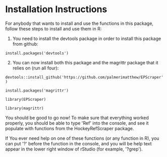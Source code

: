 # Installation Instructions

For anybody that wants to install and use the functions in this package, follow these steps to install and use them in R:

1. You need to install the devtools package in order to install this package from github:

`install.packages('devtools')`

2. You can now install both this package and the magrittr package that it relies on (run all four):

`devtools::install_github('https://github.com/palmerimatthew/EPScraper')`

`install.packages('magrittr')`

`library(EPScraper)`

`library(magrittr)`

You should be good to go now! To make sure that everything worked properly, you should be able to type 'Ref' into the console, and see it populate with functions from the HockeyRefScraper package.

If You ever need help on one of these functions (or any function in R), you can put '?' before the function in the console, and you will be help text appear in the lower right window of rStudio (for example, '?grep').